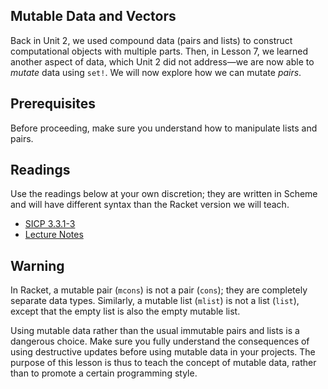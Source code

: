 ## Mutable Data and Vectors

Back in Unit 2, we used compound data (pairs and lists) to construct computational objects with multiple parts. Then, in Lesson 7, we learned another aspect of data, which Unit 2 did not address&mdash;we are now able to *mutate* data using `set!`. We will now explore how we can mutate *pairs*.

## Prerequisites

Before proceeding, make sure you understand how to manipulate lists and pairs.

## Readings

Use the readings below at your own discretion; they are written in Scheme and will have different syntax than the Racket version we will teach.

  * [SICP 3.3.1-3](http://mitpress.mit.edu/sicp/full-text/book/book-Z-H-22.html#%_sec_3.3)
  * [Lecture Notes](http://inst.eecs.berkeley.edu/~cs61as/reader/notes.pdf#page=56)

## Warning

In Racket, a mutable pair (`mcons`) is not a pair (`cons`); they are completely separate data types. Similarly, a mutable list (`mlist`) is not a list (`list`), except that the empty list is also the empty mutable list.

Using mutable data rather than the usual immutable pairs and lists is a dangerous choice. Make sure you fully understand the consequences of using destructive updates before using mutable data in your projects. The purpose of this lesson is thus to teach the concept of mutable data, rather than to promote a certain programming style.
